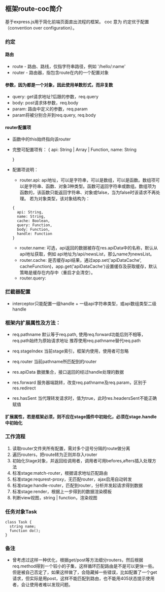 ## 框架route-coc简介

基于express.js用于简化前端页面直出流程的框架。
coc 意为 约定优于配置（convention over configuration）。

### 约定

#### 路由
* route - 路由、路线，仅指字符串路径，例如 '/hello/:name'
* router - 路由器，指包含route在内的一个配置对象

#### 参数，因为都是一个对象，因此使用单数形式，而非复数
* query: get请求地址?后跟的参数，req.query
* body: post请求体参数，req.body
* param: 路由中定义的参数，req.param
* param将被分别合并到req.query, req.body

#### router配置项
* 函数中的this始终指向该router
* 完整可配置项有：
  {
    api: String | Array | Function,
    name: String

  }
* 配置项说明：
  * router.api: api地址，可以是字符串，可以是数组，可以是函数。数组项可以是字符串、函数、对象3种类型。函数可返回字符串或数组。数组项为函数的，该函数只能返回字符串、对象或false，当为false时该请求不再处理。
  若为对象类型，该对象结构为：
  ```
  {
    api: String,
    name: String,
    cache: Boolean,
    query: Function,
    body: Function,
    handle: Function
  }
  ```
  * router.name: 可选，api返回的数据被存在res.apiData中的名称，默认从api地址获取，例如 api地址为/api/newsList，那么name为newsList。
  * router.cache: 是否缓存api结果，通过app.set('apiDataCache', cacheFunction)，app.get('apiDataCache')设置缓存及获取缓存，默认策略是缓存在内存中（重启才会清空）。
  * router.query:

### 拦截器配置
* interceptor只能配置一级handle + 一级api字符串类型，或api数组类型二级handle

### 框架内扩展属性及方法：
* req.pathname 默认等于req.path, 使用req.forward功能后则不相等，req.path始终为原始请求地址
  推荐使用req.pathname替代req.path
* req.stageIndex 当前stage索引，框架内使用，使用者可忽略
* req.router 当前pathname所匹配到的router

* res.apiData 数据集合，接口返回的经过handle处理的数据
* res.forward 服务器端跳转，改变req.pathname及req.param，区别于res.redirect
* res.hasSent 当代理转发请求时，值为true，此时res.headersSent不能正确赋值

#### 扩展属性，若是框架必须，则不应在stage插件中初始化，必须在stage.handle中初始化

### 工作流程
1. 读取router文件夹所有配置，需对多个逗号分隔的route做分离
2. 遍历routers，把route转为正则并存入router
3. 初始化Stage对象，并返回给调用者，调用者可用befores,afters插入处理方法
4. 标准stage:match-router，根据请求地址匹配路由
4. 标准stage:requrest-proxy，无匹配router，ajax启用自动转发
5. 标准stage:handle-router，匹配到router，分析并发起请求得到数据
6. 标准stage:render，根据上一步得到的数据渲染模板
10. 判断view视图，string | function，渲染视图

### 任务对象Task
```
class Task {
  string name;
  function do();
}
```

### 备注
* 曾考虑过这样一种优化，根据get/post等方法细分routers，然后根据req.method得到一个较小的子集，这样循环匹配路由是不是可以更快一些。但是被自己否定了，如果这样做了，会隐藏掉一些错误，比如配置了一个get请求，但实际是用post，这样不能匹配到路由，也不能用405状态提示使用者，会让使用者难以发现问题。
